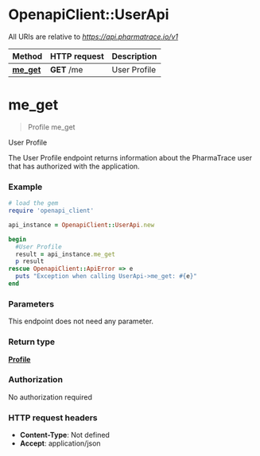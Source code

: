 # OpenapiClient::UserApi

All URIs are relative to *https://api.pharmatrace.io/v1*

Method | HTTP request | Description
------------- | ------------- | -------------
[**me_get**](UserApi.md#me_get) | **GET** /me | User Profile


# **me_get**
> Profile me_get

User Profile

The User Profile endpoint returns information about the PharmaTrace user that has authorized with the application.

### Example
```ruby
# load the gem
require 'openapi_client'

api_instance = OpenapiClient::UserApi.new

begin
  #User Profile
  result = api_instance.me_get
  p result
rescue OpenapiClient::ApiError => e
  puts "Exception when calling UserApi->me_get: #{e}"
end
```

### Parameters
This endpoint does not need any parameter.

### Return type

[**Profile**](Profile.md)

### Authorization

No authorization required

### HTTP request headers

 - **Content-Type**: Not defined
 - **Accept**: application/json



